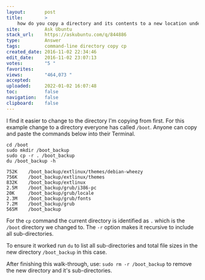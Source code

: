 ```yaml
---
layout:       post
title:        >
    how do you copy a directory and its contents to a new location under a new directory name?
site:         Ask Ubuntu
stack_url:    https://askubuntu.com/q/844886
type:         Answer
tags:         command-line directory copy cp
created_date: 2016-11-02 22:34:46
edit_date:    2016-11-02 23:07:13
votes:        "5 "
favorites:    
views:        "464,073 "
accepted:     
uploaded:     2022-01-02 16:07:48
toc:          false
navigation:   false
clipboard:    false
---
```


I find it easier to change to the directory I'm copying from first. For this example change to a directory everyone has called `/boot`. Anyone can copy and paste the commands below into their Terminal.

``` 
cd /boot
sudo mkdir /boot_backup
sudo cp -r . /boot_backup
du /boot_backup -h

```

``` 
752K	/boot_backup/extlinux/themes/debian-wheezy
756K	/boot_backup/extlinux/themes
832K	/boot_backup/extlinux
2.5M	/boot_backup/grub/i386-pc
20K	    /boot_backup/grub/locale
2.3M	/boot_backup/grub/fonts
7.2M	/boot_backup/grub
565M	/boot_backup

```

For the `cp` command the current directory is identified as `.` which is the `/boot` directory we changed to. The `-r` option makes it recursive to include all sub-directories.

To ensure it worked run `du` to list all sub-directories and total file sizes in the new directory `/boot_backup` in this case.

After finishing this walk-through, use: `sudo rm -r /boot_backup` to remove the new directory and it's sub-directories.
